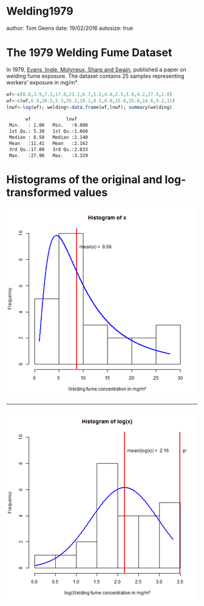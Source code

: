 Welding1979
========================================================
author: Tom Geens
date: 19/02/2016
autosize: true

The 1979 Welding Fume Dataset
========================================================
In 1979, [Evans, Ingle, Molyneux, Sharp and Swain](https://annhyg.oxfordjournals.org/content/22/1/1.abstract",target="_new"),  published a paper on welding fume exposure. The dataset contains 25 samples representing workers' exposure in mg/m³.


```r
wf<-c(8.8,3.9,7.3,17.0,23.1,6.7,5.2,4.8,2.5,5.8,4.2,27.9,1.0)
wf<-c(wf,6.9,20.5,5.3,25.2,19.1,8.5,6.0,15.0,25.8,14.6,9.2,11)
lnwf<-log(wf); welding<-data.frame(wf,lnwf); summary(welding)
```

```
       wf             lnwf      
 Min.   : 1.00   Min.   :0.000  
 1st Qu.: 5.30   1st Qu.:1.668  
 Median : 8.50   Median :2.140  
 Mean   :11.41   Mean   :2.162  
 3rd Qu.:17.00   3rd Qu.:2.833  
 Max.   :27.90   Max.   :3.329  
```

Histograms of the original and log-transformed values
========================================================

![plot of chunk unnamed-chunk-2](Welding1979-figure/unnamed-chunk-2-1.png)

***

![plot of chunk unnamed-chunk-3](Welding1979-figure/unnamed-chunk-3-1.png)
